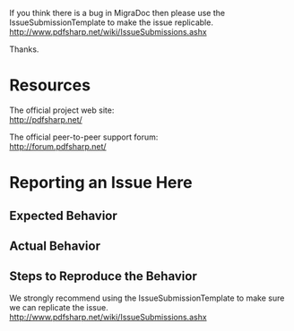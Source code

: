 If you think there is a bug in MigraDoc then please use the IssueSubmissionTemplate to make the issue replicable.  
http://www.pdfsharp.net/wiki/IssueSubmissions.ashx

Thanks.

# Resources

The official project web site:  
http://pdfsharp.net/

The official peer-to-peer support forum:  
http://forum.pdfsharp.net/

# Reporting an Issue Here
## Expected Behavior

## Actual Behavior

## Steps to Reproduce the Behavior
We strongly recommend using the IssueSubmissionTemplate to make sure we can replicate the issue.  
http://www.pdfsharp.net/wiki/IssueSubmissions.ashx
